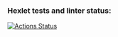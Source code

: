 ### Hexlet tests and linter status:
[![Actions Status](https://github.com/baseven/python-project-52/actions/workflows/hexlet-check.yml/badge.svg)](https://github.com/baseven/python-project-52/actions)
